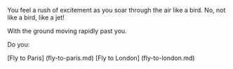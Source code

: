 You feel a rush of excitement as you soar through the air like a bird.
No, not like a bird, like a jet!

With the ground moving rapidly past you.

Do you:

[Fly to Paris] (fly-to-paris.md)
[Fly to London] (fly-to-london.md)